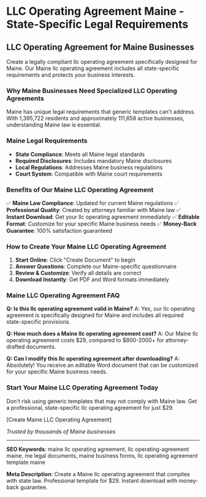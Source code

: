 # LLC Operating Agreement Maine - State-Specific Legal Requirements

## LLC Operating Agreement for Maine Businesses

Create a legally compliant llc operating agreement specifically designed for Maine. Our Maine llc operating agreement includes all state-specific requirements and protects your business interests.

### Why Maine Businesses Need Specialized LLC Operating Agreements

Maine has unique legal requirements that generic templates can't address. With 1,395,722 residents and approximately 111,658 active businesses, understanding Maine law is essential.

### Maine Legal Requirements

- **State Compliance**: Meets all Maine legal standards
- **Required Disclosures**: Includes mandatory Maine disclosures
- **Local Regulations**: Addresses Maine business regulations
- **Court System**: Compatible with Maine court requirements

### Benefits of Our Maine LLC Operating Agreement

✅ **Maine Law Compliance**: Updated for current Maine regulations
✅ **Professional Quality**: Created by attorneys familiar with Maine law
✅ **Instant Download**: Get your llc operating agreement immediately
✅ **Editable Format**: Customize for your specific Maine business needs
✅ **Money-Back Guarantee**: 100% satisfaction guaranteed

### How to Create Your Maine LLC Operating Agreement

1. **Start Online**: Click "Create Document" to begin
2. **Answer Questions**: Complete our Maine-specific questionnaire
3. **Review & Customize**: Verify all details are correct
4. **Download Instantly**: Get PDF and Word formats immediately

### Maine LLC Operating Agreement FAQ

**Q: Is this llc operating agreement valid in Maine?**
A: Yes, our llc operating agreement is specifically designed for Maine and includes all required state-specific provisions.

**Q: How much does a Maine llc operating agreement cost?**
A: Our Maine llc operating agreement costs $29, compared to $800-2000+ for attorney-drafted documents.

**Q: Can I modify this llc operating agreement after downloading?**
A: Absolutely! You receive an editable Word document that can be customized for your specific Maine business needs.

### Start Your Maine LLC Operating Agreement Today

Don't risk using generic templates that may not comply with Maine law. Get a professional, state-specific llc operating agreement for just $29.

[Create Maine LLC Operating Agreement]

*Trusted by thousands of Maine businesses*

---

**SEO Keywords**: maine llc operating agreement, llc operating-agreement maine, me legal documents, maine business forms, llc operating agreement template maine

**Meta Description**: Create a Maine llc operating agreement that complies with state law. Professional template for $29. Instant download with money-back guarantee.
